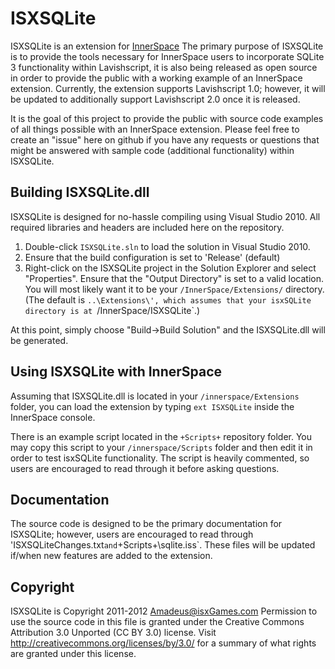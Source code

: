 ISXSQLite
=========
ISXSQLite is an extension for [InnerSpace](http://www.lavishsoft.com/)   The primary purpose of ISXSQLite is to provide the tools necessary for InnerSpace users to incorporate SQLite 3 functionality within Lavishscript, it is also being released as open source in order to provide the public with a working example of an InnerSpace extension.  Currently, the extension supports Lavishscript 1.0; however, it will be updated to additionally support Lavishscript 2.0 once it is released.

It is the goal of this project to provide the public with source code examples of all things possible with an InnerSpace extension.  Please feel free to create an "issue" here on github if you have any requests or questions that might be answered with sample code (additional functionality) within ISXSQLite.



Building ISXSQLite.dll
--------------------
ISXSQLite is designed for no-hassle compiling using Visual Studio 2010.  All required libraries and headers are included here on the repository.

1.  Double-click `ISXSQLite.sln` to load the solution in Visual Studio 2010.
2.  Ensure that the build configuration is set to 'Release' (default)
3.  Right-click on the ISXSQLite project in the Solution Explorer and select "Properties".  Ensure that the "Output Directory" is set to a valid location.  You will most likely want it to be your `/InnerSpace/Extensions/` directory.   (The default is `..\Extensions\', which assumes that your isxSQLite directory is at `/InnerSpace/ISXSQLite`.)

At this point, simply choose "Build->Build Solution" and the ISXSQLite.dll will be generated.



Using ISXSQLite with InnerSpace
-------------------------------
Assuming that ISXSQLite.dll is located in your `/innerspace/Extensions` folder, you can load the extension by typing `ext ISXSQLite` inside the InnerSpace console.  

There is an example script located in the `+Scripts+` repository folder.   You may copy this script to your `/innerspace/Scripts` folder and then edit it in order to test isxSQLite functionality.   The script is heavily commented, so users are encouraged to read through it before asking questions.



Documentation
-------------
The source code is designed to be the primary documentation for ISXSQLite; however, users are encouraged to read through 'ISXSQLiteChanges.txt` and `+Scripts+\sqlite.iss`.  These files will be updated if/when new features are added to the extension.



Copyright
---------
ISXSQLite is Copyright 2011-2012 [Amadeus@isxGames.com](http://www.isxgames.com/)  Permission to use the source code in this file is granted under the Creative Commons Attribution 3.0 Unported (CC BY 3.0) license.  Visit http://creativecommons.org/licenses/by/3.0/ for a summary of what rights are granted under this license.